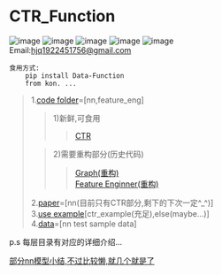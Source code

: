 # CTR_Function

![image](https://img.shields.io/badge/author-TIXhjq-orange)
![image](https://img.shields.io/badge/tensorflow-v2.1-darkgreen)
![image](https://img.shields.io/badge/pandas-v0.25.0-darkgreen)
![image](https://img.shields.io/badge/pypi_package-v0.0.1-lightgrey)
![image](https://img.shields.io/badge/License-Apache_2.0-blue)  
Email:hjq1922451756@gmail.com

    食用方式:
        pip install Data-Function  
        from kon. ...

>1.[code folder](https://github.com/TIXhjq/CTR_Function/tree/master/code)=[nn,feature_eng]
> 
>>1)新鲜,可食用  
>>>[CTR](https://github.com/TIXhjq/CTR_Function/tree/master/code/model/ctr_model)  
>
>>2)需要重构部分(历史代码)  
>>>[Graph(重构)](https://github.com/TIXhjq/CTR_Function/tree/master/code/model/embedding)  
>>>[Feature Enginner(重构)](https://github.com/TIXhjq/CTR_Function/tree/master/code/model/feature_eng)  
>
>2.[paper](https://github.com/TIXhjq/CTR_Function/tree/master/paper)=[nn(目前只有CTR部分,剩下的下次一定^_^)]  
>3.[use example](https://github.com/TIXhjq/CTR_Function/tree/master/example)[ctr_example(充足),else(maybe...)]  
>4.[data](https://github.com/TIXhjq/CTR_Function/tree/master/data)=[nn test sample data]  
  
  p.s 每层目录有对应的详细介绍...
  
  [部分nn模型小结,不过比较懒,就几个就是了](https://zhuanlan.zhihu.com/c_1145034612807028736)  
  